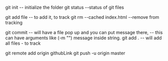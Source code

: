 git init -- initialize the folder 
git status --status of git files

git add file -- to add it, to track
git rm --cached index.html --remove from tracking

git commit -- will have a file pop up and you can put message there, -- this can have arguments like (-m "") message inside string.
git add . -- will add all files - to track

git remote add origin githubLink 
git push -u origin master

